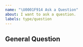 ```yaml
---
name: "\U0001F914 Ask a Question"
about: I want to ask a question.
labels: type/question
---
```


## General Question

<!--

Before asking a question, make sure you have:

- Searched existing Stack Overflow questions.
- Googled your question.
- Searched open and closed [GitHub issues](https://github.com/pingcap/tidb/issues?utf8=%E2%9C%93&q=is%3Aissue)
- Read the documentation:
  - [TiDB Readme](https://github.com/pingcap/tidb)
  - [TiDB Doc](https://github.com/pingcap/docs)

-->
